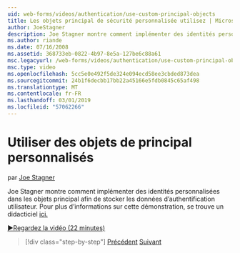 ```yaml
---
uid: web-forms/videos/authentication/use-custom-principal-objects
title: Les objets principal de sécurité personnalisée utilisez | Microsoft Docs
author: JoeStagner
description: Joe Stagner montre comment implémenter des identités personnalisées dans les objets principal afin de stocker les données d’authentification utilisateur. Pour plus d’informations sur cette démonstration,...
ms.author: riande
ms.date: 07/16/2008
ms.assetid: 368733eb-0822-4b97-8e5a-127be6c88a61
msc.legacyurl: /web-forms/videos/authentication/use-custom-principal-objects
msc.type: video
ms.openlocfilehash: 5cc5e0e492f5de324e094ecd58ee3cbded873dea
ms.sourcegitcommit: 24b1f6decbb17bb22a45166e5fdb0845c65af498
ms.translationtype: MT
ms.contentlocale: fr-FR
ms.lasthandoff: 03/01/2019
ms.locfileid: "57062266"
---
```

<a name="use-custom-principal-objects"></a>Utiliser des objets de principal personnalisés
====================
par [Joe Stagner](https://github.com/JoeStagner)

Joe Stagner montre comment implémenter des identités personnalisées dans les objets principal afin de stocker les données d’authentification utilisateur. Pour plus d’informations sur cette démonstration, se trouve un didacticiel [ici.](../../overview/older-versions-security/introduction/forms-authentication-configuration-and-advanced-topics-vb.md)

[&#9654;Regardez la vidéo (22 minutes)](https://channel9.msdn.com/Blogs/ASP-NET-Site-Videos/use-custom-principal-objects)

> [!div class="step-by-step"]
> [Précédent](add-custom-data-to-the-authentication-method.md)
> [Suivant](understanding-aspnet-memberships.md)
